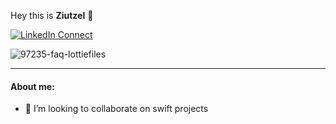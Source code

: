 Hey this is **Ziutzel** 👋


[![LinkedIn Connect](https://img.shields.io/badge/%20-Connect-black?color=14171A&labelColor=212121&logo=linkedin&logoColor=ffffff)](https://www.linkedin.com/in/ziutzelle-grajales-hernández-08364a189/ )

![97235-faq-lottiefiles](https://user-images.githubusercontent.com/113500034/226809733-2622a81d-c045-438a-902a-983929b265f2.gif)


<hr />

#### About me:
- 👯 I’m looking to collaborate on swift  projects

